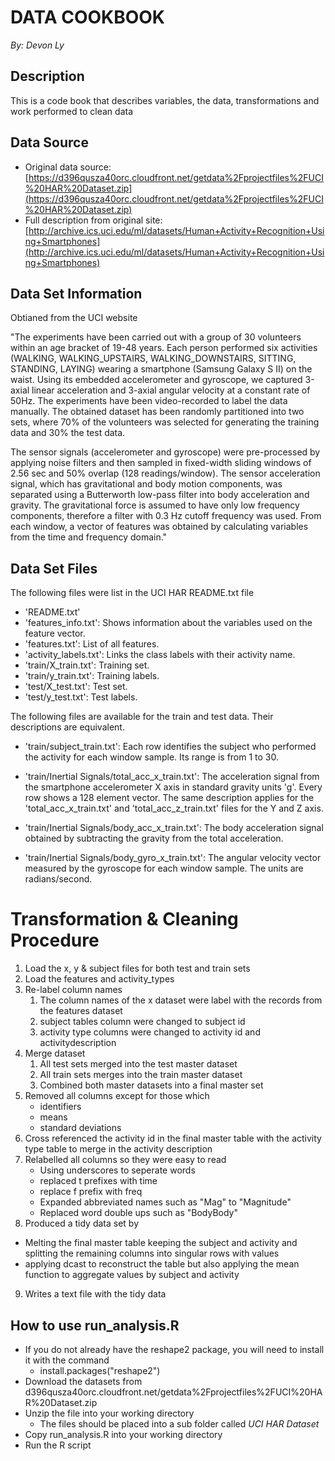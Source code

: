 # DATA COOKBOOK #
*By: Devon Ly*
## Description ##
This is a code book that describes variables, the data, transformations and work performed to clean data

## Data Source ##
- Original data source: [https://d396qusza40orc.cloudfront.net/getdata%2Fprojectfiles%2FUCI%20HAR%20Dataset.zip](https://d396qusza40orc.cloudfront.net/getdata%2Fprojectfiles%2FUCI%20HAR%20Dataset.zip)
- Full description from original site: [http://archive.ics.uci.edu/ml/datasets/Human+Activity+Recognition+Using+Smartphones](http://archive.ics.uci.edu/ml/datasets/Human+Activity+Recognition+Using+Smartphones)

## Data Set Information ##
Obtianed from the UCI website

"The experiments have been carried out with a group of 30 volunteers within an age bracket of 19-48 years. Each person performed six activities (WALKING, WALKING\_UPSTAIRS, WALKING\_DOWNSTAIRS, SITTING, STANDING, LAYING) wearing a smartphone (Samsung Galaxy S II) on the waist. Using its embedded accelerometer and gyroscope, we captured 3-axial linear acceleration and 3-axial angular velocity at a constant rate of 50Hz. The experiments have been video-recorded to label the data manually. The obtained dataset has been randomly partitioned into two sets, where 70% of the volunteers was selected for generating the training data and 30% the test data.

The sensor signals (accelerometer and gyroscope) were pre-processed by applying noise filters and then sampled in fixed-width sliding windows of 2.56 sec and 50% overlap (128 readings/window). The sensor acceleration signal, which has gravitational and body motion components, was separated using a Butterworth low-pass filter into body acceleration and gravity. The gravitational force is assumed to have only low frequency components, therefore a filter with 0.3 Hz cutoff frequency was used. From each window, a vector of features was obtained by calculating variables from the time and frequency domain."

## Data Set Files
The following files were list in the UCI HAR README.txt file

- 'README.txt'
- 'features_info.txt': Shows information about the variables used on the feature vector.
- 'features.txt': List of all features.
- 'activity_labels.txt': Links the class labels with their activity name.
- 'train/X\_train.txt': Training set.
- 'train/y\_train.txt': Training labels.
- 'test/X\_test.txt': Test set.
- 'test/y\_test.txt': Test labels.

The following files are available for the train and test data. Their descriptions are equivalent. 

- 'train/subject_train.txt': Each row identifies the subject who performed the activity for each window sample. Its range is from 1 to 30. 

- 'train/Inertial Signals/total_acc_x_train.txt': The acceleration signal from the smartphone accelerometer X axis in standard gravity units 'g'. Every row shows a 128 element vector. The same description applies for the 'total_acc_x_train.txt' and 'total_acc_z_train.txt' files for the Y and Z axis. 

- 'train/Inertial Signals/body_acc_x_train.txt': The body acceleration signal obtained by subtracting the gravity from the total acceleration. 

- 'train/Inertial Signals/body_gyro_x_train.txt': The angular velocity vector measured by the gyroscope for each window sample. The units are radians/second.

# Transformation & Cleaning Procedure #
1. Load the x, y & subject files for both test and train sets
2. Load the features and activity_types
3. Re-label column names
	1. The column names of the x dataset were label with the records from the features dataset
	2. subject tables column were changed to subject id
	3. activity type columns were changed to activity id and activitydescription
4. Merge dataset
	1. All test sets merged into the test master dataset
	2. All train sets merges into the train master dataset
	3. Combined both master datasets into a final master set
5. Removed all columns except for those which
	- identifiers
	- means
	- standard deviations
6. Cross referenced the activity id in the final master table with the activity type table to merge in the activity description
7. Relabelled all columns so they were easy to read
	- Using underscores to seperate words
	- replaced t prefixes with time
	- replace f prefix with freq
	- Expanded abbreviated names such as "Mag" to "Magnitude"
	- Replaced word double ups such as "BodyBody"
8. Produced a tidy data set by
 - Melting the final master table keeping the subject and activity and splitting the remaining columns into singular rows with values
 - applying dcast to reconstruct the table but also applying the mean function to aggregate values by subject and activity
9. Writes a text file with the tidy data

## How to use run\_analysis.R ##
- If you do not already have the reshape2 package, you will need to install it with the command
	- install.packages("reshape2")
- Download the datasets from d396qusza40orc.cloudfront.net/getdata%2Fprojectfiles%2FUCI%20HAR%20Dataset.zip
- Unzip the file into your working directory
	- The files should be placed into a sub folder called _UCI HAR Dataset_
- Copy run\_analysis.R into your working directory
- Run the R script